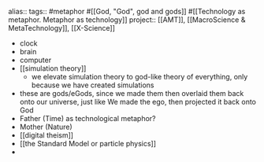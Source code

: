 alias::
tags:: #metaphor #[[God, "God", god and gods]] #[[Technology as metaphor. Metaphor as technology]] 
project:: [[AMT]], [[MacroScience & MetaTechnology]], [[X-Science]]

- clock
- brain
- computer
- [[simulation theory]]
	- we elevate simulation theory to god-like theory of everything, only because we have created simulations
- these are gods/eGods, since we made them then overlaid them back onto our universe, just like We made the ego, then projected it back onto God
- Father (Time) as technological metaphor?
- Mother (Nature)
- [[digital theism]]
- [[the Standard Model or particle physics]]
-